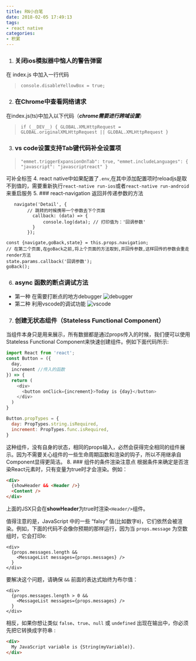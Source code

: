```yaml
---
title: RN小白笔
date: 2018-02-05 17:49:13
tags: 
- react native
categories: 
- 积累
---
```

1. ### 关闭ios模拟器中恼人的警告弹窗
在 index.js 中加入一行代码
>`console.disableYellowBox = true;`
2. ### 在Chrome中查看网络请求
在index.js(ts)中加入以下代码（***chrome需要进行跨域设置***）
>`if (__DEV__) {
    GLOBAL.XMLHttpRequest = GLOBAL.originalXMLHttpRequest || GLOBAL.XMLHttpRequest }`

<!-- more -->
3. ### vs code设置支持Tab键代码补全设置项
> `"emmet.triggerExpansionOnTab": true,` 
`"emmet.includeLanguages": {
        "javascript": "javascriptreact"
    }`

可补全标签
4. react native中如果配置了`.env`,在其中添加配置项时reloadjs是取不到值的，需要重新执行`react-native run-ios`或者`react-native run-android` 来重启服务
5. ### react-navigation 返回并传递参数的方法
```
   navigate('Detail', {
        // 跳转的时候携带一个参数去下个页面
          callback: (data) => {
              console.log(data); // 打印值为：'回调参数'
          }
        });
```
```
const {navigate,goBack,state} = this.props.navigation;
// 在第二个页面,在goBack之前,将上个页面的方法取到,并回传参数,这样回传的参数会重走render方法
state.params.callback('回调参数');
goBack();
```
6. ### async 函数的断点调试方法
* 第一种 在需要打断点的地方debugger
![debugger](https://s2.ax1x.com/2019/06/28/ZKXdc6.png)
* 第二种 利用vscode的调试功能
![vscode](https://s2.ax1x.com/2019/06/28/ZKXrHe.png)
7. ### 创建无状态组件（Stateless Functional Component）
当组件本身只是用来展示，所有数据都是通过props传入的时候，我们便可以使用Stateless Functional Component来快速创建组件。例如下面代码所示:
```javascript
import React from 'react';
const Button = ({
  day,
  increment //传入的函数
}) => {
  return (
    <div>
      <button onClick={increment}>Today is {day}</button>
    </div>
  )
}

Button.propTypes = {
  day: PropTypes.string.isRequired,
  increment: PropTypes.func.isRequired,
}
```
这种组件，没有自身的状态，相同的props输入，必然会获得完全相同的组件展示。因为不需要关心组件的一些生命周期函数和渲染的钩子，所以不用继承自Component显得更简洁。
8. ### 组件的条件渲染注意点
根据条件来确定是否渲染React元素时，只有变量为true时才会渲染。例如：
```html
<div>
  {showHeader && <Header />}
  <Content />
</div>
```
上面的JSX只会在**showHeader**为true时渲染`<Header/>`组件。

值得注意的是，JavaScript 中的一些 “falsy” 值(比如数字`0`)，它们依然会被渲染。例如，下面的代码不会像你预期的那样运行，因为当 `props.message` 为空数组时，它会打印`0`:

```
<div>
  {props.messages.length &&
    <MessageList messages={props.messages} />
  }
</div>

```

要解决这个问题，请确保 `&&` 前面的表达式始终为布尔值：

```
<div>
  {props.messages.length > 0 &&
    <MessageList messages={props.messages} />
  }
</div>

```

相反，如果你想让类似 `false`、`true`、`null` 或 `undefined` 出现在输出中，你必须先把它转换成字符串 :

```html
<div>
  My JavaScript variable is {String(myVariable)}.
</div>
```

